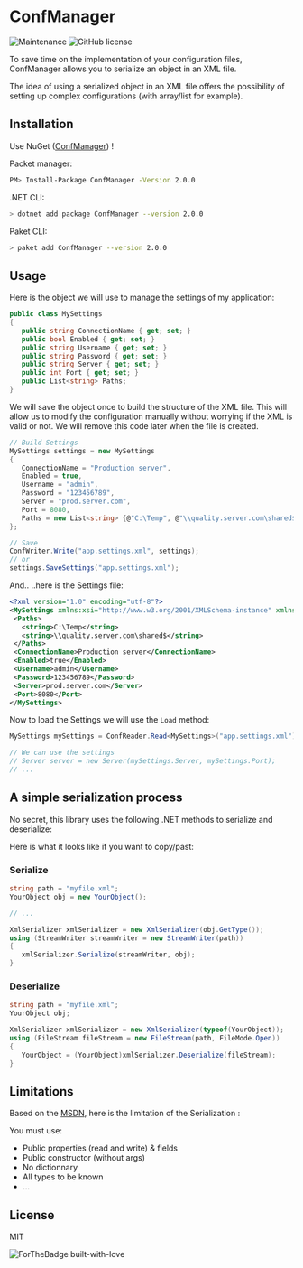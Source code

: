 # ConfManager

![Maintenance](https://img.shields.io/badge/Maintained%3F-yes-green.svg) ![GitHub license](https://img.shields.io/github/license/Naereen/StrapDown.js.svg)

To save time on the implementation of your configuration files, ConfManager allows you to serialize an object in an XML file. 

The idea of using a serialized object in an XML file offers the possibility of setting up complex configurations (with array/list for example).

## Installation

Use NuGet ([ConfManager](https://www.nuget.org/packages/ConfManager/)) !

Packet manager:
```sh
PM> Install-Package ConfManager -Version 2.0.0
```

.NET CLI:
```sh
> dotnet add package ConfManager --version 2.0.0
```

Paket CLI:
```sh
> paket add ConfManager --version 2.0.0
```


## Usage

Here is the object we will use to manage the settings of my application:

 ```C#
public class MySettings
{
    public string ConnectionName { get; set; }
    public bool Enabled { get; set; }
    public string Username { get; set; }
    public string Password { get; set; }
    public string Server { get; set; }
    public int Port { get; set; }
    public List<string> Paths;
}
```

We will save the object once to build the structure of the XML file. This will allow us to modify the configuration manually without worrying if the XML is valid or not.
We will remove this code later when the file is created.

 ```C#
// Build Settings
MySettings settings = new MySettings
{
    ConnectionName = "Production server",
    Enabled = true,
    Username = "admin",
    Password = "123456789",
    Server = "prod.server.com",
    Port = 8080,
    Paths = new List<string> {@"C:\Temp", @"\\quality.server.com\shared$"}
};

// Save
ConfWriter.Write("app.settings.xml", settings);
// or
settings.SaveSettings("app.settings.xml");
```

And.. ..here is the Settings file:

 ```XML
<?xml version="1.0" encoding="utf-8"?>
<MySettings xmlns:xsi="http://www.w3.org/2001/XMLSchema-instance" xmlns:xsd="http://www.w3.org/2001/XMLSchema">
  <Paths>
    <string>C:\Temp</string>
    <string>\\quality.server.com\shared$</string>
  </Paths>
  <ConnectionName>Production server</ConnectionName>
  <Enabled>true</Enabled>
  <Username>admin</Username>
  <Password>123456789</Password>
  <Server>prod.server.com</Server>
  <Port>8080</Port>
</MySettings>
```

Now to load the Settings we will use the  ``` Load ``` method:

 ```C#
MySettings mySettings = ConfReader.Read<MySettings>("app.settings.xml");

// We can use the settings
// Server server = new Server(mySettings.Server, mySettings.Port);
// ...
```

## A simple serialization process

No secret, this library uses the following .NET methods to serialize and deserialize:

 Here is what it looks like if you want to copy/past:
 
 ### Serialize
 
 ```C#
 string path = "myfile.xml";
 YourObject obj = new YourObject();
 
 // ...
 
XmlSerializer xmlSerializer = new XmlSerializer(obj.GetType());
using (StreamWriter streamWriter = new StreamWriter(path))
{
    xmlSerializer.Serialize(streamWriter, obj);
}
```
### Deserialize

 ```C#
string path = "myfile.xml";
YourObject obj;

XmlSerializer xmlSerializer = new XmlSerializer(typeof(YourObject));
using (FileStream fileStream = new FileStream(path, FileMode.Open))
{
    YourObject = (YourObject)xmlSerializer.Deserialize(fileStream);
}
```

## Limitations

Based on the [MSDN](https://docs.microsoft.com/en-us/dotnet/api/system.xml.serialization.xmlserializer?redirectedfrom=MSDN&view=net-6.0), here is the limitation of the Serialization :

You must use:
* Public properties (read and write) & fields
* Public constructor (without args)
* No dictionnary
* All types to be known
* ...

License
----

MIT

![ForTheBadge built-with-love](http://ForTheBadge.com/images/badges/built-with-love.svg)
